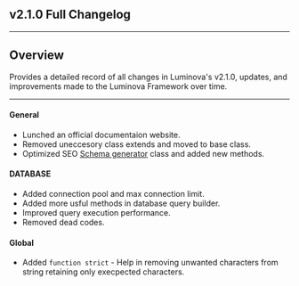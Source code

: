 ## v2.1.0 Full Changelog 

***

## Overview

Provides a detailed record of all changes in Luminova&#039;s v2.1.0, updates, and improvements made to the Luminova Framework over time.

***

#### General 

- Lunched an official documentaion website.
- Removed uneccesory class extends and moved to base class.
- Optimized SEO [Schema generator](/seo/schema.md) class and added new methods.

#### DATABASE

- Added connection pool and max connection limit.
- Added more usful methods in database query builder.
- Improved query execution performance.
- Removed dead codes.

#### Global

- Added `function strict` - Help in removing unwanted characters from string retaining only execpected characters.
